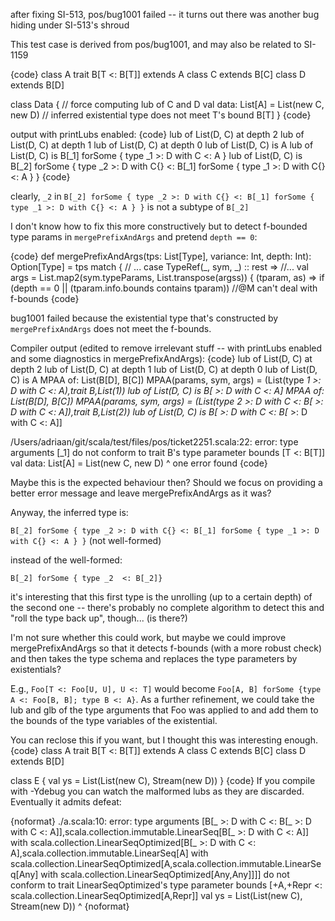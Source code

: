 after fixing SI-513, pos/bug1001 failed -- it turns out there was another bug hiding under SI-513's shroud 

This test case is derived from pos/bug1001, and may also be related to SI-1159

{code}
class A 
trait B[T <: B[T]] extends A
class C extends B[C]
class D extends B[D]

class Data { 
  // force computing lub of C and D
  val data: List[A] = List(new C, new D)    // inferred existential type does not meet T's bound B[T]
}
{code}

output with printLubs enabled: 
{code}
lub of List(D, C) at depth 2
  lub of List(D, C) at depth 1
    lub of List(D, C) at depth 0
    lub of List(D, C) is A
  lub of List(D, C) is B[_1] forSome { type _1 >: D with C <: A }
lub of List(D, C) is B[_2] forSome { type _2 >: D with C{} <: B[_1] forSome { type _1 >: D with C{} <: A } }
{code}

clearly,  `_2` in `B[_2] forSome { type _2 >: D with C{} <: B[_1] forSome { type _1 >: D with C{} <: A } }` is not a subtype of `B[_2]`

I don't know how to fix this more constructively but to detect f-bounded type params in  `mergePrefixAndArgs` and pretend `depth == 0`:

{code}
  def mergePrefixAndArgs(tps: List[Type], variance: Int, depth: Int): Option[Type] = tps match { // ...
    case TypeRef(_, sym, _) :: rest =>
//...
      val args = List.map2(sym.typeParams, List.transpose(argss)) {
        (tparam, as) =>
          if (depth == 0 || (tparam.info.bounds contains tparam)) //@M can't deal with f-bounds
{code}

bug1001 failed because the existential type that's constructed by  `mergePrefixAndArgs` does not meet the f-bounds.

Compiler output (edited to remove irrelevant stuff -- with printLubs enabled and some diagnostics in mergePrefixAndArgs):
{code}
lub of List(D, C) at depth 2
  lub of List(D, C) at depth 1
    lub of List(D, C) at depth 0
    lub of List(D, C) is A
MPAA of: List(B[D], B[C])
MPAA(params, sym, args) = (List(type _1 >: D with C <: A),trait B,List(_1))
  lub of List(D, C) is B[_ >: D with C <: A]
MPAA of: List(B[D], B[C])
MPAA(params, sym, args) = (List(type _2 >: D with C <: B[_ >: D with C <: A]),trait B,List(_2))
lub of List(D, C) is B[_ >: D with C <: B[_ >: D with C <: A]]

/Users/adriaan/git/scala/test/files/pos/ticket2251.scala:22: error: type arguments [_1] do not conform to trait B's type parameter bounds [T <: B[T]]
  val data: List[A] = List(new C, new D)
                      ^
one error found
{code}

Maybe this is the expected behaviour then? Should we focus on providing a better error message and leave mergePrefixAndArgs as it was?

Anyway, the inferred type is:

`B[_2] forSome { type _2 >: D with C{} <: B[_1] forSome { type _1 >: D with C{} <: A } }`  (not well-formed)

instead of the well-formed:

`B[_2] forSome { type _2  <: B[_2]}`

it's interesting that this first type is the unrolling (up to a certain depth) of the second one -- there's probably no complete algorithm to detect this and "roll the type back up", though... (is there?)  


I'm not sure whether this could work, but maybe we could improve mergePrefixAndArgs so that it detects f-bounds (with a more robust check) and then takes the type schema and replaces the type parameters by existentials?

E.g.,  `Foo[T <: Foo[U, U], U <: T]` would become `Foo[A, B] forSome {type A <: Foo[B, B]; type B <: A}`. As a further refinement, we could take the lub and glb of the type arguments that Foo was applied to and add them to the bounds of the type variables of the existential.


You can reclose this if you want, but I thought this was interesting enough.
{code}
class A 
trait B[T <: B[T]] extends A
class C extends B[C]
class D extends B[D]

class E {
  val ys = List(List(new C), Stream(new D))
}
{code}
If you compile with -Ydebug you can watch the malformed lubs as they are discarded.  Eventually it admits defeat:

{noformat}
./a.scala:10: error: type arguments [B[_ >: D with C <: B[_ >: D with C <: A]],scala.collection.immutable.LinearSeq[B[_ >: D with C <: A]] with scala.collection.LinearSeqOptimized[B[_ >: D with C <: A],scala.collection.immutable.LinearSeq[A] with scala.collection.LinearSeqOptimized[A,scala.collection.immutable.LinearSeq[Any] with scala.collection.LinearSeqOptimized[Any,Any]]]] do not conform to trait LinearSeqOptimized's type parameter bounds [+A,+Repr <: scala.collection.LinearSeqOptimized[A,Repr]]
  val ys = List(List(new C), Stream(new D))
      ^
{noformat}

